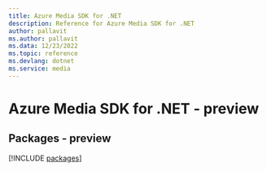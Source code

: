 ```yaml
---
title: Azure Media SDK for .NET
description: Reference for Azure Media SDK for .NET
author: pallavit
ms.author: pallavit
ms.data: 12/23/2022
ms.topic: reference
ms.devlang: dotnet
ms.service: media
---
```

# Azure Media SDK for .NET - preview
## Packages - preview
[!INCLUDE [packages](media-index.md)]